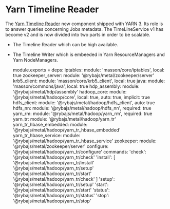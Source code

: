 
# Yarn Timeline Reader

The [Yarn Timeline Reader][tr] new component shipped with YARN 3. Its role is to answer queries concerning
Jobs metadata.
The TimeLineService v1 has become v2 and is now divided into two parts in order to be scalable.
 - The Timeline Reader which can be high available.
 - The Timeline Writer which is embeeded in Yarn ResourceManagers and Yarn NodeManagers.

    module.exports =
      deps:
        iptables: module: 'masson/core/iptables', local: true
        zookeeper_server: module: '@rybajs/metal/zookeeper/server'
        krb5_client: module: 'masson/core/krb5_client', local: true
        java: module: 'masson/commons/java', local: true
        hdp_assembly: module: '@rybajs/metal/hdp/assembly'
        hadoop_core: module: '@rybajs/metal/hadoop/core', local: true, auto: true, implicit: true
        hdfs_client: module: '@rybajs/metal/hadoop/hdfs_client', auto: true
        hdfs_nn: module: '@rybajs/metal/hadoop/hdfs_nn', required: true
        yarn_rm: module: '@rybajs/metal/hadoop/yarn_rm', required: true
        yarn_tr: module: '@rybajs/metal/hadoop/yarn_tr'
        yarn_tr_hbase_embedded: module: '@rybajs/metal/hadoop/yarn_tr_hbase_embedded'
        yarn_tr_hbase_service: module: '@rybajs/metal/hadoop/yarn_tr_hbase_service'
        zookeeper: module: '@rybajs/metal/zookeeper/server'
      configure:
        '@rybajs/metal/hadoop/yarn_tr/configure'
      commands:
        'check':
          '@rybajs/metal/hadoop/yarn_tr/check'
        'install': [
          '@rybajs/metal/hadoop/yarn_tr/install'
          '@rybajs/metal/hadoop/yarn_tr/setup'
          '@rybajs/metal/hadoop/yarn_tr/start'
          '@rybajs/metal/hadoop/yarn_tr/check'
        ]
        'setup':
          '@rybajs/metal/hadoop/yarn_tr/setup'
        'start':
          '@rybajs/metal/hadoop/yarn_tr/start'
        'status':
          '@rybajs/metal/hadoop/yarn_tr/status'
        'stop':
          '@rybajs/metal/hadoop/yarn_tr/stop'

[tr]: https://hadoop.apache.org/docs/current/hadoop-yarn/hadoop-yarn-site/TimelineServiceV2.html